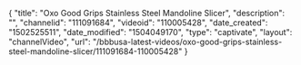 {
    "title": "Oxo Good Grips Stainless Steel Mandoline Slicer",
    "description": "",
    "channelid": "111091684",
    "videoid": "110005428",
    "date_created": "1502525511",
    "date_modified": "1504049170",
    "type": "captivate",
    "layout": "channelVideo",
    "url": "\/bbbusa-latest-videos\/oxo-good-grips-stainless-steel-mandoline-slicer\/111091684-110005428"
}